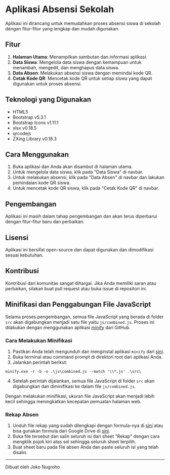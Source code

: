 # Aplikasi Absensi Sekolah

Aplikasi ini dirancang untuk memudahkan proses absensi siswa di sekolah dengan fitur-fitur yang lengkap dan mudah digunakan.

## Fitur

1. **Halaman Utama**: Menampilkan sambutan dan informasi aplikasi.
2. **Data Siswa**: Mengelola data siswa dengan kemampuan untuk menambah, mengedit, dan menghapus data siswa.
3. **Data Absen**: Melakukan absensi siswa dengan memindai kode QR.
4. **Cetak Kode QR**: Mencetak kode QR untuk setiap siswa yang dapat digunakan untuk proses absensi.

## Teknologi yang Digunakan

- HTML5
- Bootstrap v5.3.1
- Bootstrap Icons v1.11.1
- xlsx v0.18.5
- qrcodejs
- ZXing Library v0.18.3

## Cara Menggunakan

1. Buka aplikasi dan Anda akan disambut di halaman utama.
2. Untuk mengelola data siswa, klik pada "Data Siswa" di navbar.
3. Untuk melakukan absensi, klik pada "Data Absen" di navbar dan lakukan pemindaian kode QR siswa.
4. Untuk mencetak kode QR siswa, klik pada "Cetak Kode QR" di navbar.

## Pengembangan

Aplikasi ini masih dalam tahap pengembangan dan akan terus diperbarui dengan fitur-fitur baru dan perbaikan.

## Lisensi

Aplikasi ini bersifat open-source dan dapat digunakan dan dimodifikasi sesuai kebutuhan.

## Kontribusi

Kontribusi dari komunitas sangat dihargai. Jika Anda memiliki saran atau perbaikan, silakan buat pull request atau buka issue di repositori ini.

## Minifikasi dan Penggabungan File JavaScript

Selama proses pengembangan, semua file JavaScript yang berada di folder `src` akan digabungkan menjadi satu file yaitu `js/combined.js`. Proses ini dilakukan dengan menggunakan aplikasi [minify](https://github.com/tdewolff/minify/tree/master) dari GitHub.

### Cara Melakukan Minifikasi

1. Pastikan Anda telah mengunduh dan menginstal aplikasi `minify` dari [sini](https://github.com/tdewolff/minify/tree/master).
2. Buka terminal atau command prompt di direktori root dari aplikasi Anda.
3. Jalankan perintah berikut:

```
minify.exe -r -b -o .\js\combined.js --match '\\*.js' .\src\
```

4. Setelah perintah dijalankan, semua file JavaScript di folder `src` akan digabungkan dan diminifikasi ke dalam file `js/combined.js`.

Dengan melakukan minifikasi, ukuran file JavaScript akan menjadi lebih kecil sehingga meningkatkan kecepatan pemuatan halaman web.

### Rekap Absen

1. Unduh file rekap yang sudah dilengkapi dengan formula-nya di [sini](https://joco-ding.github.io/absensi-sekolah/rekap.xlsx) atau bisa gunakan formula dari Google Drive di [sini](https://docs.google.com/spreadsheets/d/1gSLKPaMi7M17Lz6B9FRP2uIb0wB8Mtmw/edit?usp=sharing&ouid=114760612632842404236&rtpof=true&sd=true).
2. Buka file tersebut dan salin seluruh isi dari sheet "Rekap" dengan cara mengklik pojok kiri atas sel sehingga seluruh sheet terpilih.
3. Buat sheet baru pada file absen Anda dan paste seluruh isi yang telah disalin.

---

Dibuat oleh Joko Nugroho
